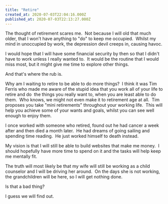 ```yaml
---
title: "Retire"
created_at: 2020-07-03T22:04:16.000Z
published_at: 2020-07-03T22:13:27.000Z
---
```

The thought of retirement scares me.  Not because I will old that much older, that I won't have anything to "do" to keep me occupied.  Whilst my mind in unoccupied by work, the depression devil creeps in, causing havoc.

I would hope that I will have some financial security by then so that I didn't have to work unless I really wanted to.  It would be the routine that I would miss most, but it might give me time to explore other things.

And that's where the rub is.

Why am I waiting to retire to be able to do more things?  I think it was Tim Ferris who made me aware of the stupid idea that you work all of your life to retire and do  the things you really want to, when you are least able to do them.  Who knows, we might not even make it to retirement age at all.  Tim proposes you take "mini retirements" throughout your working life.  This will help you achieve some of your wants and goals, whilst you can see well enough to enjoy them.

I once worked with someone who retired, found out he had cancer a week after and then died a month later.  He had dreams of going sailing and spending time reading.  He just worked himself to death instead.

My vision is that I will still be able to build websites that make me money.  I should hopefully have more time to spend on it and the tasks will help keep me mentally fit.

The truth will most likely be that my wife will still be working as a child counselor and I will be driving her around.  On the days she is not working, the grandchildren will be here, so I will get nothing done.

Is that a bad thing?

I guess we will find out.
